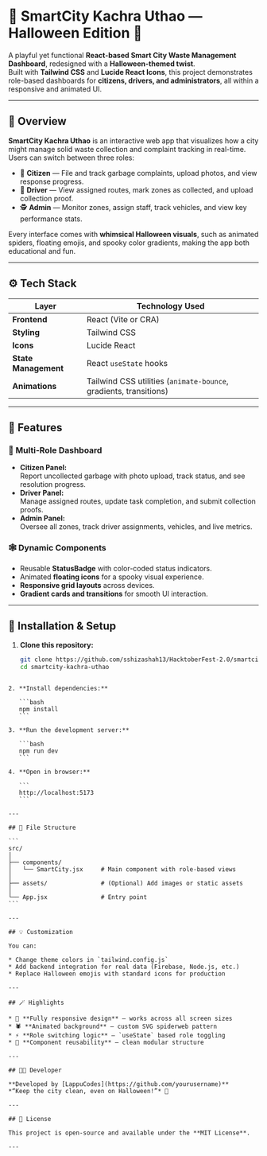 # 🎃 SmartCity Kachra Uthao — Halloween Edition 👻

A playful yet functional **React-based Smart City Waste Management Dashboard**, redesigned with a **Halloween-themed twist**.  
Built with **Tailwind CSS** and **Lucide React Icons**, this project demonstrates role-based dashboards for **citizens, drivers, and administrators**, all within a responsive and animated UI.

---

## 🧹 Overview

**SmartCity Kachra Uthao** is an interactive web app that visualizes how a city might manage solid waste collection and complaint tracking in real-time.  
Users can switch between three roles:

- 🧍 **Citizen** — File and track garbage complaints, upload photos, and view response progress.  
- 🚛 **Driver** — View assigned routes, mark zones as collected, and upload collection proof.  
- 🕵️ **Admin** — Monitor zones, assign staff, track vehicles, and view key performance stats.

Every interface comes with **whimsical Halloween visuals**, such as animated spiders, floating emojis, and spooky color gradients, making the app both educational and fun.

---

## ⚙️ Tech Stack

| Layer | Technology Used |
|-------|------------------|
| **Frontend** | React (Vite or CRA) |
| **Styling** | Tailwind CSS |
| **Icons** | Lucide React |
| **State Management** | React `useState` hooks |
| **Animations** | Tailwind CSS utilities (`animate-bounce`, gradients, transitions) |

---

## 🧩 Features

### 🎃 Multi-Role Dashboard
- **Citizen Panel:**  
  Report uncollected garbage with photo upload, track status, and see resolution progress.
- **Driver Panel:**  
  Manage assigned routes, update task completion, and submit collection proofs.
- **Admin Panel:**  
  Oversee all zones, track driver assignments, vehicles, and live metrics.

### 🕸️ Dynamic Components
- Reusable **StatusBadge** with color-coded status indicators.  
- Animated **floating icons** for a spooky visual experience.  
- **Responsive grid layouts** across devices.  
- **Gradient cards and transitions** for smooth UI interaction.

---

## 🚀 Installation & Setup

1. **Clone this repository:**
   ```bash
   git clone https://github.com/sshizashah13/HacktoberFest-2.0/smartcity-kachra-uthao.git
   cd smartcity-kachra-uthao
````

2. **Install dependencies:**

   ```bash
   npm install
   ```

3. **Run the development server:**

   ```bash
   npm run dev
   ```

4. **Open in browser:**

   ```
   http://localhost:5173
   ```

---

## 🧠 File Structure

```
src/
│
├── components/
│   └── SmartCity.jsx     # Main component with role-based views
│
├── assets/               # (Optional) Add images or static assets
│
└── App.jsx               # Entry point
```

---

## 💡 Customization

You can:

* Change theme colors in `tailwind.config.js`
* Add backend integration for real data (Firebase, Node.js, etc.)
* Replace Halloween emojis with standard icons for production

---

## 🪄 Highlights

* 🎨 **Fully responsive design** — works across all screen sizes
* 🕷️ **Animated background** — custom SVG spiderweb pattern
* ⚡ **Role switching logic** — `useState` based role toggling
* 🧩 **Component reusability** — clean modular structure

---

## 🧑‍💻 Developer

**Developed by [LappuCodes](https://github.com/yourusername)**
*“Keep the city clean, even on Halloween!”* 👻

---

## 📜 License

This project is open-source and available under the **MIT License**.

---